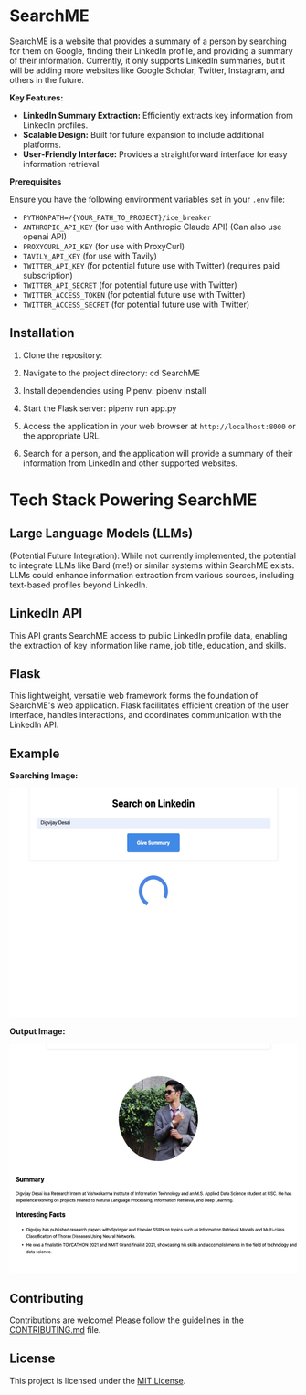 # SearchME

SearchME is a website that provides a summary of a person by searching for them on Google, finding their LinkedIn profile, and providing a summary of their information. Currently, it only supports LinkedIn summaries, but it will be adding more websites like Google Scholar, Twitter, Instagram, and others in the future.

**Key Features:**

- **LinkedIn Summary Extraction:** Efficiently extracts key information from LinkedIn profiles.
- **Scalable Design:** Built for future expansion to include additional platforms.
- **User-Friendly Interface:** Provides a straightforward interface for easy information retrieval.

**Prerequisites**

Ensure you have the following environment variables set in your `.env` file:

- `PYTHONPATH=/{YOUR_PATH_TO_PROJECT}/ice_breaker`
- `ANTHROPIC_API_KEY` (for use with Anthropic Claude API) (Can also use openai API)
- `PROXYCURL_API_KEY` (for use with ProxyCurl)
- `TAVILY_API_KEY` (for use with Tavily)
- `TWITTER_API_KEY` (for potential future use with Twitter) (requires paid subscription)
- `TWITTER_API_SECRET` (for potential future use with Twitter)
- `TWITTER_ACCESS_TOKEN` (for potential future use with Twitter)
- `TWITTER_ACCESS_SECRET` (for potential future use with Twitter)

## Installation

1. Clone the repository:


2. Navigate to the project directory:
cd SearchME

3. Install dependencies using Pipenv:
pipenv install

1. Start the Flask server:
pipenv run app.py

2. Access the application in your web browser at `http://localhost:8000` or the appropriate URL.

3. Search for a person, and the application will provide a summary of their information from LinkedIn and other supported websites.


# Tech Stack Powering SearchME

## Large Language Models (LLMs) 
(Potential Future Integration): While not currently implemented, the potential to integrate LLMs like Bard (me!) or similar systems within SearchME exists. LLMs could enhance information extraction from various sources, including text-based profiles beyond LinkedIn.

## LinkedIn API
This API grants SearchME access to public LinkedIn profile data, enabling the extraction of key information like name, job title, education, and skills.

## Flask
This lightweight, versatile web framework forms the foundation of SearchME's web application. Flask facilitates efficient creation of the user interface, handles interactions, and coordinates communication with the LinkedIn API.


## Example

**Searching Image:** 
<div align='center'>
    <img src='xx.jpg' width=600 height=400>
</div>


**Output Image:** 
<div align='center'>
    <img src='yy.jpg' width=600 height=400>
</div>


## Contributing

Contributions are welcome! Please follow the guidelines in the [CONTRIBUTING.md](CONTRIBUTING.md) file.

## License

This project is licensed under the [MIT License](LICENSE).
